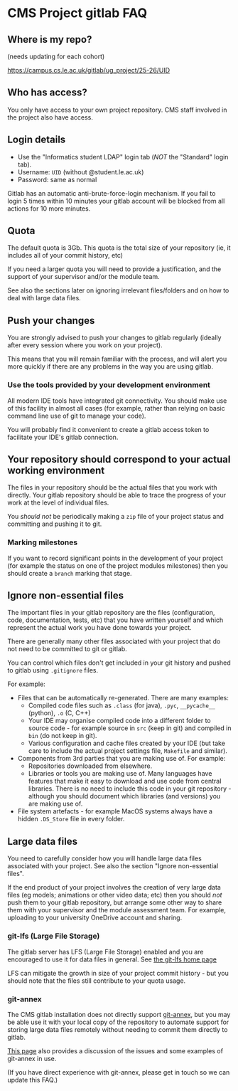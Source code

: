 # CMS Project gitlab FAQ

## Where is my repo?

(needs updating for each cohort)

https://campus.cs.le.ac.uk/gitlab/ug_project/25-26/UID

## Who has access?

You only have access to your own project repository. CMS staff
involved in the project also have access.

## Login details

* Use the "Informatics student LDAP" login tab (*NOT* the "Standard"
  login tab).
* Username: `UID` (without @student.le.ac.uk)
* Password: same as normal

Gitlab has an automatic anti-brute-force-login mechanism. If you fail
to login 5 times within 10 minutes your gitlab account will be blocked
from all actions for 10 more minutes.

## Quota

The default quota is 3Gb. This quota is the total size of your repository
(ie, it includes all of your commit history, etc)

If you need a larger quota you will need to provide a justification,
and the support of your supervisor and/or the module team.

See also the sections later on ignoring irrelevant files/folders and
on how to deal with large data files.

## Push your changes

You are strongly advised to push your changes to gitlab regularly
(ideally after every session where you work on your project).

This means that you will remain familiar with the process, and will
alert you more quickly if there are any problems in the way you are
using gitlab.

### Use the tools provided by your development environment

All modern IDE tools have integrated git connectivity. You should make
use of this facility in almost all cases (for example, rather than
relying on basic command line use of git to manage your code).

You will probably find it convenient to create a gitlab access token
to facilitate your IDE's gitlab connection.

## Your repository should correspond to your actual working environment

The files in your repository should be the actual files that you work
with directly. Your gitlab repository should be able to trace the
progress of your work at the level of individual files.

You *should not* be periodically making a `zip` file of your project
status and committing and pushing it to git.

### Marking milestones

If you want to record significant points in the development of your
project (for example the status on one of the project modules
milestones) then you should create a `branch` marking that stage.

## Ignore non-essential files

The important files in your gitlab repository are the files
(configuration, code, documentation, tests, etc) that you have written
yourself and which represent the actual work you have done towards
your project.

There are generally many other files associated with your project that
do not need to be committed to git or gitlab.

You can control which files don't get included in your git history and
pushed to gitlab using `.gitignore` files.

For example:

* Files that can be automatically re-generated. There are many
  examples:
  - Compiled code files such as `.class` (for java), `.pyc`,
    `__pycache__` (python), `.o` (C, C++)
  - Your IDE may organise compiled code into a different folder to
    source code - for example source in `src` (keep in git) and
    compiled in `bin` (do not keep in git).
  - Various configuration and cache files created by your IDE (but
    take care to include the actual project settings file, `Makefile`
    and similar).
* Components from 3rd parties that you are making use of. For example:
  - Repositories downloaded from elsewhere.
  - Libraries or tools you are making use of. Many languages have
    features that make it easy to download and use code from central
    libraries. There is no need to include this code in your git
    repository - although you should document which libraries (and
    versions) you are making use of.
* File system artefacts - for example MacOS systems always have a hidden
  `.DS_Store` file in every folder.

## Large data files

You need to carefully consider how you will handle large data files
associated with your project. See also the section "Ignore
non-essential files".

If the end product of your project involves the creation of very large
data files (eg models; animations or other video data; etc) then you
should *not* push them to your gitlab repository, but arrange some
other way to share them with your supervisor and the module assessment
team. For example, uploading to your university OneDrive account and
sharing.

### git-lfs (Large File Storage)

The gitlab server has LFS (Large File Storage) enabled and you are
encouraged to use it for data files in general. See [the git-lfs home page](https://git-lfs.com/)

LFS can mitigate the growth in size of your project commit history -
but you should note that the files still contribute to your quota
usage.

### git-annex

The CMS gitlab installation does not directly support
[git-annex](https://git-annex.branchable.com/), but you may be able
use it with your local copy of the repository to automate support for
storing large data files remotely without needing to commit them
directly to gitlab.

[This
page](https://numpex-pc5.gitlabpages.inria.fr/wp2-co-design/doc-hub/large-files/git-annex/)
also provides a discussion of the issues and some examples of
git-annex in use.

(If you have direct experience with git-annex, please get in touch so
we can update this FAQ.)
